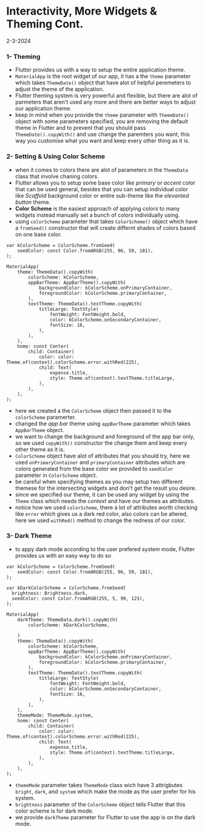 # Interactivity, More Widgets & Theming Cont.
2-3-2024

### 1- Theming
* Flutter provides us with a way to setup the entire application theme.
* `MaterialApp` is the root widget of our app, it has a the `theme` parameter which takes `ThemeDate()` object that have alot of helpful peremeters to adjust the theme of the application.
* Flutter theming system is very powerful and flexible, but there are alot of parmeters that aren't used any more and there are better ways to adjust our application theme.
* keep in mind when you provide the `theme` parameter with `ThemeDate()` object with some parameters specified, you are removing the default theme in Flutter and to prevent that you should pass `ThemeDate().copyWith()` and use change the paremters you want, this way you customise what you want and keep every other thing as it is.

### 2- Setting & Using Color Scheme
* when it comes to colors there are alot of parameters in the `ThemeData` class that involve chaning colors.
* Flutter allows you to setup some base color like *primary* or *accent* color that can be used general, besides that you can setup individual color like *Scaffold* background color or entire sub-theme like the *elevanted button* theme.
* **Color Scheme** is the easiest approach of applying colors to many widgets instead manually set a bunch of colors individually using.
* using `colorScheme` parameter that takes `ColorScheme()` object which have a `fromSeed()` constructor that will create differnt shades of colors based on one base color.
```
var kColorScheme = ColorScheme.fromSeed(
    seedColor: const Color.fromARGB(255, 96, 59, 181),
);

MaterialApp(
    theme: ThemeData().copyWith(
        colorScheme: kColorScheme,
        appBarTheme: AppBarTheme().copyWith(
            backgroundColor: kColorScheme.onPrimaryContainer,
            foregroundColor: kColorScheme.primaryContainer,
        ),
        textTheme: ThemeData().textTheme.copyWith(
            titleLarge: TextStyle(
                fontWeight: FontWeight.bold,
                color: kColorScheme.onSecondaryContainer,
                fontSize: 16,
            ),
        ),
    ),
    home: const Center(
        child: Container(
            color: color: Theme.of(context).colorScheme.error.withRed(225),
            child: Text(
                expense.title,
                style: Theme.of(context).textTheme.titleLarge,
            ),
        ),
    ),
);
```
* here we created a the `ColorScheme` object then passed it to the `colorScheme` paramerter.
* changed the *app bar* theme using `appBarTheme` parameter which takes `AppBarTheme` object.
* we want to change the background and foreground of the app bar only, so we used `copyWith()` constructor the change them and keep every other theme as it is.
* `ColorScheme` object have alot of attributes that you should try, here we used `onPrimaryContainer` and `primaryContainer` attributes which are colors generated from the base color we provided to `seedColor` parameter in `ColorScheme` object.
* be careful when specifying themes as you may setup two different themese for the intersecting widgets and don't get the result you desire.
* since we specified our theme, it can be used any widget by using the `Theme` class which needs the *context* and have our themes as attributes.
* notice how we used `colorScheme`, there a lot of attributes worth checking like `error` which gives us a dark red color, also colors can be altered, here we used `withRed()` method to change the redness of our color.

### 3- Dark Theme
* to appy dark mode according to the user prefered system mode, Flutter provides us with an easy way to do so
```
var kColorScheme = ColorScheme.fromSeed(
    seedColor: const Color.fromARGB(255, 96, 59, 181),
);

var kDarkColorScheme = ColorScheme.fromSeed(
  brightness: Brightness.dark,
  seedColor: const Color.fromARGB(255, 5, 99, 125),
);

MaterialApp(
    darkTheme: ThemeData.dark().copyWith(
        colorScheme: kDarkColorScheme,

    )
    theme: ThemeData().copyWith(
        colorScheme: kColorScheme,
        appBarTheme: AppBarTheme().copyWith(
            backgroundColor: kColorScheme.onPrimaryContainer,
            foregroundColor: kColorScheme.primaryContainer,
        ),
        textTheme: ThemeData().textTheme.copyWith(
            titleLarge: TextStyle(
                fontWeight: FontWeight.bold,
                color: kColorScheme.onSecondaryContainer,
                fontSize: 16,
            ),
        ),
    ),
    themeMode: ThemeMode.system,
    home: const Center(
        child: Container(
            color: color: Theme.of(context).colorScheme.error.withRed(225),
            child: Text(
                expense.title,
                style: Theme.of(context).textTheme.titleLarge,
            ),
        ),
    ),
);
```
* `themeMode` parameter takes `ThemeMode` class wich have 3 attrigbutes `bright`, `dark`, and `system` which make the mode as the user prefer for his system.
* `brightness` parameter of the `ColorScheme` object tells Flutter that this color scheme is for dark mode.
* we provide `darkTheme` parameter for Flutter to use the app is on the dark mode.
